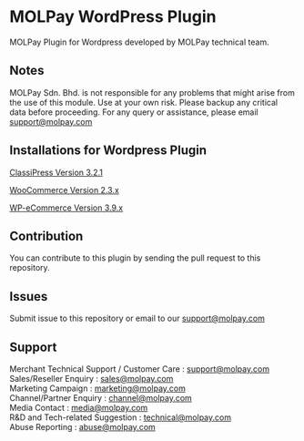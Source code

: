 MOLPay WordPress Plugin
=====================

MOLPay Plugin for Wordpress developed by MOLPay technical team.

Notes
-----

MOLPay Sdn. Bhd. is not responsible for any problems that might arise from the use of this module. 
Use at your own risk. Please backup any critical data before proceeding. For any query or 
assistance, please email support@molpay.com 


Installations for Wordpress Plugin 
-----------------------------
[ClassiPress Version	3.2.1](https://github.com/MOLPay/WordPress/wiki/Installation-for-Classipress-Plugins)

[WooCommerce Version 2.3.x](https://github.com/MOLPay/WordPress/wiki/Installation-for-WooCommerce-Plugins)

[WP-eCommerce Version 3.9.x](https://github.com/MOLPay/WordPress/wiki/Installation-for-WP-e-Commerce-Plugins)

Contribution
------------

You can contribute to this plugin by sending the pull request to this repository.


Issues
------------

Submit issue to this repository or email to our support@molpay.com


Support
-------

Merchant Technical Support / Customer Care : support@molpay.com <br>
Sales/Reseller Enquiry : sales@molpay.com <br>
Marketing Campaign : marketing@molpay.com <br>
Channel/Partner Enquiry : channel@molpay.com <br>
Media Contact : media@molpay.com <br>
R&D and Tech-related Suggestion : technical@molpay.com <br>
Abuse Reporting : abuse@molpay.com

